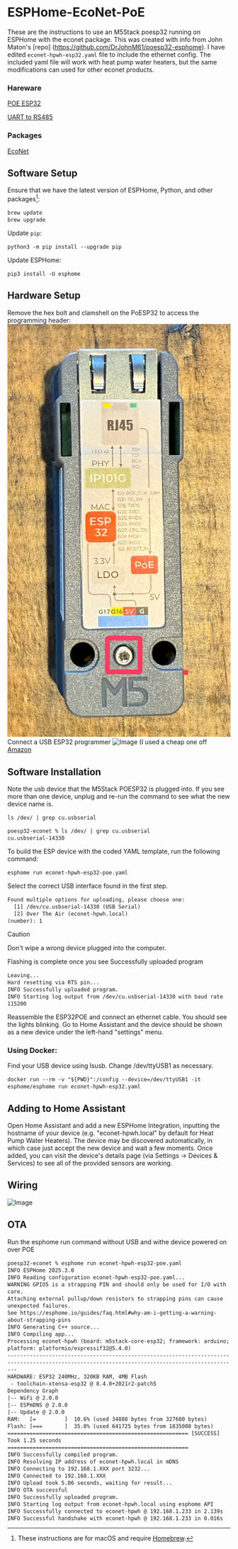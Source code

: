 # ESPHome-EcoNet-PoE

These are the instructions to use an M5Stack poesp32 running on ESPHome with the econet package.
This was created with info from John Maton's [repo] (https://github.com/DrJohnM61/poesp32-esphome). I have edited `econet-hpwh-esp32.yaml` file to include the ethernet config. The included yaml file will work with heat pump water heaters, but the same modifications can used for other econet products.

### Hareware
[POE ESP32](https://shop.m5stack.com/products/esp32-ethernet-unit-with-poe)

[UART to RS485](https://shop.m5stack.com/products/rs485-module)

### Packages
[EcoNet](https://github.com/esphome-econet/esphome-econet)


## Software Setup
Ensure that we have the latest version of ESPHome, Python, and other packages[^1]:

```shell-session
brew update
brew upgrade
```

Update `pip`:

```shell-session
python3 -m pip install --upgrade pip
```

Update ESPHome:

```shell-session
pip3 install -U esphome
```
## Hardware Setup
Remove the hex bolt and clamshell on the PoESP32 to access the programming header:
![Image](https://github.com/dewbot6/poesp32-econet/blob/main/ESP32%20POE%20Screw.png)
Connect a USB ESP32 programmer
![Image](https://github.com/dewbot6/poesp32-econet/blob/main/ESP32%20Programmer.png)
(I used a cheap one off [Amazon](https://www.amazon.com/gp/product/B0DKXW5WLT/ref=ppx_yo_dt_b_asin_title_o01_s00?ie=UTF8&psc=1)

## Software Installation
Note the usb device that the M5Stack POESP32 is plugged into. If you see more than one device, unplug and re-run the command to see what the new device name is.

```shell-session
ls /dev/ | grep cu.usbserial
```
```shell-session
poesp32-econet % ls /dev/ | grep cu.usbserial
cu.usbserial-14330
```

To build the ESP device with the coded YAML template, run the following command:

```shell-session
esphome run econet-hpwh-esp32-poe.yaml
```

Select the correct USB interface found in the first step.

```shell-session
Found multiple options for uploading, please choose one:
  [1] /dev/cu.usbserial-14330 (USB Serial)
  [2] Over The Air (econet-hpwh.local)
(number): 1
```

> [!CAUTION]
> Don't wipe a wrong device plugged into the computer.

Flashing is complete once you see Successfully uploaded program

```shell-session
Leaving...
Hard resetting via RTS pin...
INFO Successfully uploaded program.
INFO Starting log output from /dev/cu.usbserial-14330 with baud rate 115200
```

Reassemble the ESP32POE and connect an ethernet cable. You should see the lights blinking. Go to Home Assistant and the device should be shown as a new device under the left-hand "settings" menu.

### Using Docker:

Find your USB device using lsusb. Change /dev/ttyUSB1 as necessary.

```shell-session
docker run --rm -v "${PWD}":/config --device=/dev/ttyUSB1 -it esphome/esphome run econet-hpwh-esp32.yaml
```

## Adding to Home Assistant
Open Home Assistant and add a new ESPHome Integration, inputting the hostname of your device (e.g. "econet-hpwh.local" by default for Heat Pump Water Heaters). The device may be discovered automatically, in which case just accept the new device and wait a few moments. Once added, you can visit the device's details page (via Settings -> Devices & Services) to see all of the provided sensors are working.

## Wiring
![Image](https://github.com/dewbot6/poesp32-econet/blob/main/Completed%20Unit.png)

## OTA
Run the esphome run command without USB and withe device powered on over POE

```shell-session
poesp32-econet % esphome run econet-hpwh-esp32-poe.yaml
INFO ESPHome 2025.3.0
INFO Reading configuration econet-hpwh-esp32-poe.yaml...
WARNING GPIO5 is a strapping PIN and should only be used for I/O with care.
Attaching external pullup/down resistors to strapping pins can cause unexpected failures.
See https://esphome.io/guides/faq.html#why-am-i-getting-a-warning-about-strapping-pins
INFO Generating C++ source...
INFO Compiling app...
Processing econet-hpwh (board: m5stack-core-esp32; framework: arduino; platform: platformio/espressif32@5.4.0)
-----------------------------------------------------------------------------------------------------------------------------------------------
HARDWARE: ESP32 240MHz, 320KB RAM, 4MB Flash
 - toolchain-xtensa-esp32 @ 8.4.0+2021r2-patch5
Dependency Graph
|-- WiFi @ 2.0.0
|-- ESPmDNS @ 2.0.0
|-- Update @ 2.0.0
RAM:   [=         ]  10.6% (used 34888 bytes from 327680 bytes)
Flash: [===       ]  35.0% (used 641725 bytes from 1835008 bytes)
========================================================= [SUCCESS] Took 1.25 seconds =========================================================
INFO Successfully compiled program.
INFO Resolving IP address of econet-hpwh.local in mDNS
INFO Connecting to 192.168.1.XXX port 3232...
INFO Connected to 192.168.1.XXX
INFO Upload took 5.06 seconds, waiting for result...
INFO OTA successful
INFO Successfully uploaded program.
INFO Starting log output from econet-hpwh.local using esphome API
INFO Successfully connected to econet-hpwh @ 192.168.1.233 in 2.139s
INFO Successful handshake with econet-hpwh @ 192.168.1.233 in 0.016s

```

[^1]: These instructions are for macOS and require [Homebrew](https://brew.sh/).
